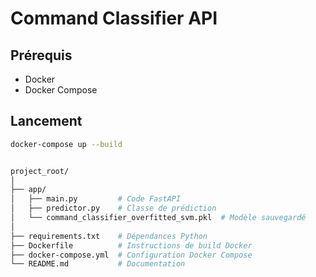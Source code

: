 # Command Classifier API

## Prérequis
- Docker
- Docker Compose

## Lancement
```bash
docker-compose up --build


project_root/
│
├── app/
│   ├── main.py         # Code FastAPI
│   ├── predictor.py    # Classe de prédiction
│   └── command_classifier_overfitted_svm.pkl  # Modèle sauvegardé
│
├── requirements.txt    # Dépendances Python
├── Dockerfile          # Instructions de build Docker
├── docker-compose.yml  # Configuration Docker Compose
└── README.md           # Documentation